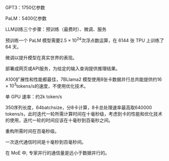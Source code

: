 GPT3：1750亿参数

PaLM：5400亿参数

LLM训练三个步骤：预训练（最费时）、微调、服务

预训练一个 PaLM 模型需要$2.5\times 10^{24}$次浮点数运算，在 6144 张 TPU 上训练了 64 天。

微调以提升模型在真实世界的表现。

部署成网页或API服务，为给定的输入查询提供推理结果。

A100扩展性和性能都最佳，7BLlama2 模型使用8张卡数据并行总共能提供约$16\times10^3$tokens/s的速度，不使用优化技术。

单 GPU 速率：约2k token/s

350序列长度，64batchsize，分8卡计算，8卡总处理速率最高取640000 tokens/s，此时迭代一轮所需计算时间在十毫秒级，考虑到卡的性能和优化技术的使用，迭代一轮的时间应该在十毫秒到百毫秒之间。

重构所需时间在百毫秒级。

一次迭代通信时间是十毫秒到百毫秒间。

在 MoE 中, 专家并行的通信量是远小于数据并行的。
